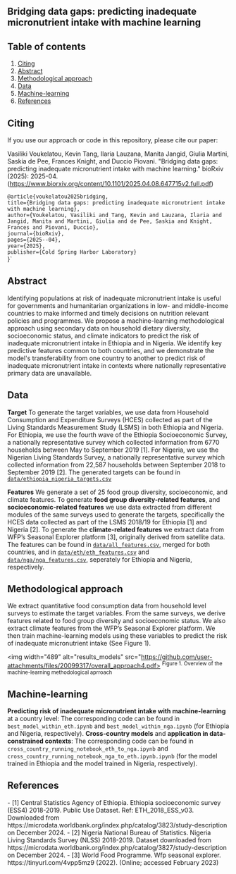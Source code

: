 ## Bridging data gaps: predicting inadequate micronutrient intake with machine learning 

## Table of contents  
1. [Citing](#Citing)
2. [Abstract](#Abstract)
3. [Methodological approach](#Method)
4. [Data](#Data)
5. [Machine-learning](#ML)
6. [References](#References)

## Citing
<a name="Citing"/>

If you use our approach or code in this repository, please cite our paper:

Vasiliki Voukelatou, Kevin Tang, Ilaria Lauzana, Manita Jangid, Giulia Martini, Saskia de Pee, Frances Knight, and Duccio Piovani. "Bridging data gaps: predicting inadequate micronutrient intake with machine learning." bioRxiv (2025): 2025-04.
 <br/>
(https://www.biorxiv.org/content/10.1101/2025.04.08.647715v2.full.pdf)

`@article{voukelatou2025bridging, `<br/>
  `title={Bridging data gaps: predicting inadequate micronutrient intake with machine learning},`<br/>
  `author={Voukelatou, Vasiliki and Tang, Kevin and Lauzana, Ilaria and Jangid, Manita and Martini, Giulia and de Pee, Saskia and Knight, Frances and Piovani, Duccio},`<br/>
 `journal={bioRxiv},`<br/>
  `pages={2025--04},`<br/>
  `year={2025},`<br/>
  `publisher={Cold Spring Harbor Laboratory}`<br/>
}`

## Abstract
<a name="Abstract"/>

Identifying populations at risk of inadequate micronutrient intake is useful for governments and humanitarian organizations in low- and middle-income countries to make informed and timely decisions on nutrition relevant policies and programmes. We propose a machine-learning methodological approach using secondary data on household dietary diversity, socioeconomic status, and climate indicators to predict the risk of inadequate micronutrient intake in Ethiopia and in Nigeria. We identify key predictive features common to both countries, and  we demonstrate the model's transferability from one country to another to predict risk of inadequate micronutrient intake in contexts where nationally representative primary data are unavailable.

## Data
<a name="Data"/>

**Target**
To generate the target variables, we use data from Household Consumption and Expenditure Surveys (HCES) collected as part of the Living Standards Measurement Study (LSMS) in both Ethiopia and Nigeria. For Ethiopia, we use the fourth wave of the Ethiopia Socioeconomic Survey, a nationally representative survey which collected information from 6770 households between May to September 2019 [1]. For Nigeria, we use the Nigerian Living Standards Survey, a nationally representative survey which collected information from 22,587 households between September 2018 to September 2019 [2]. The generated targets can be found in [`data/ethiopia_nigeria_targets.csv`](./data/ethiopia_nigeria_targets.csv)

**Features**
We generate a set of 25 food group diversity, socioeconomic, and climate features. 
To generate **food group diversity-related features**, and **socioeconomic-related features** we use data extracted from different modules of the same surveys used to generate the targets, specifically the HCES data collected as part of the LSMS 2018/19 for Ethiopia [1] and Nigeria [2]. To generate the **climate-related features** we extract data from WFP’s Seasonal Explorer platform [3], originally derived from satellite data. The features can be found in [`data/all_features.csv`](./data/all_features.csv), merged for both countries, and in [`data/eth/eth_features.csv`](./data/eth/eth_features.csv) and [`data/nga/nga_features.csv`](./data/nga/nga_features.csv), seperately for Ethiopia and Nigeria, respectively.

## Methodological approach
<a name="Method"/>

We extract quantitative food consumption data from household level surveys to estimate the target variables. From the same surveys, we derive features related to food group diversity
and socioeconomic status. We also extract climate features from the WFP’s Seasonal Explorer platform. We then train machine-learning models using these variables to predict the risk of inadequate micronutrient intake (See Figure 1).

<img width="489" alt="results_models" src="https://github.com/user-attachments/files/20099317/overall_approach4.pdf>
<sup>Figure 1. Overview of the machine-learning methodological aprroach</sup>

## Machine-learning
<a name="ML"/>

**Predicting risk of inadequate micronutrient intake with machine-learning** at a country level: The corresponding code can be found in `best_model_within_eth.ipynb` and `best_model_within_nga.ipynb` (for Ethiopia and Nigeria, respectively).
**Cross-country models** and **application in data-constrained contexts**: The corresponding code can be found in `cross_country_running_notebook_eth_to_nga.ipynb` and `cross_country_running_notebook_nga_to_eth.ipynb.ipynb` (for the model trained in Ethiopia and the model trained in Nigeria, respectively).

## References
<a name="References"/>
- [1] Central Statistics Agency of Ethiopia. Ethiopia socioeconomic survey (ESS4) 2018-2019. Public Use Dataset. Ref: ETH_2018_ESS_v03. Downloaded from https://microdata.worldbank.org/index.php/catalog/3823/study-description on December 2024.
- [2] Nigeria National Bureau of Statistics. Nigeria Living Standards Survey (NLSS) 2018-2019. Dataset downloaded from https://microdata.worldbank.org/index.php/catalog/3827/study-description on December 2024.
- [3] World Food Programme. Wfp seasonal explorer. https://tinyurl.com/4vpp5mz9 (2022). (Online; accessed February 2023)

